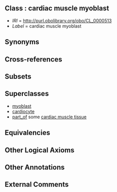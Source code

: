 
## Class : cardiac muscle myoblast

 * *IRI* = http://purl.obolibrary.org/obo/CL_0000513
 * *Label* = cardiac muscle myoblast

## Synonyms


## Cross-references


## Subsets


## Superclasses

 * [myoblast](../../CL/56/CL_0000056.md)
 * [cardiocyte](../../CL/94/CL_0002494.md)
 * [part_of](../../BFO/50/BFO_0000050.md) some [cardiac muscle tissue](../../UBERON/33/UBERON_0001133.md)

## Equivalencies


## Other Logical Axioms


## Other Annotations


## External Comments

